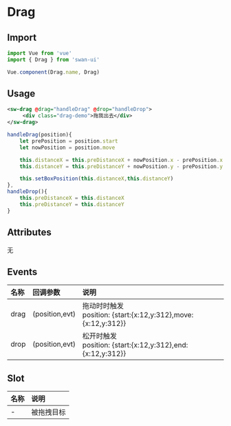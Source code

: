 # Drag
## Import
```javascript
import Vue from 'vue'
import { Drag } from 'swan-ui'

Vue.component(Drag.name, Drag)
```

## Usage
```xml
<sw-drag @drag="handleDrag" @drop="handleDrop">
     <div class="drag-demo">拖我出去</div>
</sw-drag>
```

```javascript
handleDrag(position){
    let prePosition = position.start
    let nowPosition = position.move

    this.distanceX = this.preDistanceX + nowPosition.x - prePosition.x
    this.distanceY = this.preDistanceY + nowPosition.y - prePosition.y

    this.setBoxPosition(this.distanceX,this.distanceY)
},
handleDrop(){
    this.preDistanceX = this.distanceX
    this.preDistanceY = this.distanceY
}
```

## Attributes

无

## Events

|名称|回调参数|说明
|:--|:--|:--|
|drag|(position,evt)|拖动时时触发<br/>position: {start:{x:12,y:312},move:{x:12,y:312}}
|drop|(position,evt)|松开时触发<br/>position: {start:{x:12,y:312},end:{x:12,y:312}}


## Slot

|名称|说明
|:--|:--|
|-|被拖拽目标